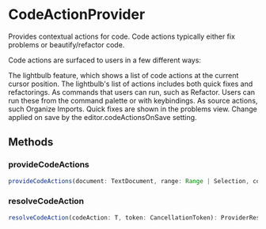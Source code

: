 # CodeActionProvider<T>

Provides contextual actions for code. Code actions typically either fix problems or beautify/refactor code.

Code actions are surfaced to users in a few different ways:

The lightbulb feature, which shows a list of code actions at the current cursor position. The lightbulb's list of actions includes both quick fixes and refactorings.
As commands that users can run, such as Refactor. Users can run these from the command palette or with keybindings.
As source actions, such Organize Imports.
Quick fixes are shown in the problems view.
Change applied on save by the editor.codeActionsOnSave setting.

## Methods

### provideCodeActions

```typescript
provideCodeActions(document: TextDocument, range: Range | Selection, context: CodeActionContext, token: CancellationToken): ProviderResult<Command | T[]>
```

### resolveCodeAction

```typescript
resolveCodeAction(codeAction: T, token: CancellationToken): ProviderResult<T>
```


